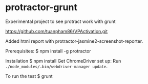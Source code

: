 # protractor-grunt
Experimental project to see protract work with grunt

https://github.com/tuanpham86/VPActivation.git

Added html report with protractor-jasmine2-screenshot-reporter.



Prerequisites:
  $ npm install -g protractor

Installation
  $ npm install
  Get ChromeDriver set up: Run `./node_modules/.bin/webdriver-manager update`.

To run the test
  $ grunt


